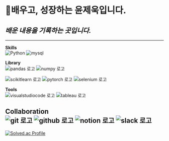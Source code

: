 # 👋배우고, 성장하는 윤제욱입니다.
## _배운 내용을 기록하는 곳입니다._
---

**Skills**  
![Python](https://img.shields.io/badge/python-3776AB?style=for-the-badge&logo=python&logoColor=white "Python 로고")  ![mysql](https://img.shields.io/badge/mysql-4479A1?style=for-the-badge&logo=mysql&logoColor=white "mysql 로고")  

**Library**  
![pandas 로고](https://img.shields.io/badge/pandas-150458?style=for-the-badge&logo=pandas&logoColor=white "pandas 로고") ![numpy 로고](https://img.shields.io/badge/numpy-013243?style=for-the-badge&logo=numpy&logoColor=white "numpy 로고")  

![scikitlearn 로고](https://img.shields.io/badge/scikitlearn-F7931E?style=for-the-badge&logo=scikitlearn&logoColor=white "scikitlearn  로고") ![pytorch 로고](https://img.shields.io/badge/pytorch-EE4C2C?style=for-the-badge&logo=pytorch&logoColor=white "pytorch  로고") ![selenium 로고](https://img.shields.io/badge/selenium-43B02A?style=for-the-badge&logo=selenium&logoColor=white "selenium  로고")  

**Tools**  
![visualstudiocode 로고](https://img.shields.io/badge/visualstudiocode-007ACC?style=for-the-badge&logo=visualstudiocode&logoColor=white "visualstudiocode 로고") ![tableau 로고](https://img.shields.io/badge/tableau-E97627?style=for-the-badge&logo=tableau&logoColor=white "tableau 로고")  

**Collaboration**  
![git 로고](https://img.shields.io/badge/git-F05032?style=for-the-badge&logo=git&logoColor=white "git 로고") ![github 로고](https://img.shields.io/badge/github-181717?style=for-the-badge&logo=github&logoColor=white "github 로고") ![notion 로고](https://img.shields.io/badge/notion-000000?style=for-the-badge&logo=notion&logoColor=white "notion 로고") ![slack 로고](https://img.shields.io/badge/slack-4A154B?style=for-the-badge&logo=slack&logoColor=white "slack 로고") 
---
[![Solved.ac Profile](http://mazassumnida.wtf/api/v2/generate_badge?boj=yju1205)](https://solved.ac/yju1205/)
